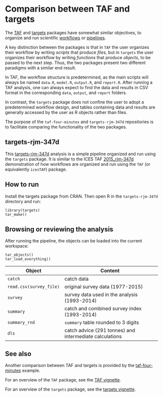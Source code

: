 # Comparison between TAF and targets

The [TAF](https://cran.r-project.org/package=TAF) and [targets](https://cran.r-project.org/package=targets) packages have somewhat similar objectives, to organize and run scientific [workflows](https://cran.r-project.org/web/views/ReproducibleResearch.html#project-workflows) or [pipelines](https://cran.r-project.org/web/views/ReproducibleResearch.html#pipeline-toolkits).

A key distinction between the packages is that in `TAF` the user organizes their workflow by writing *scripts* that produce *files*, but in `targets` the user organizes their workflow by writing *functions* that produce *objects*, to be passed to the next step. Thus, the two packages present two different paradigms with a similar end result.

In TAF, the workflow structure is predetermined, as the main scripts will always be named `data.R`, `model.R`, `output.R`, and `report.R`. After running a TAF analysis, one can always expect to find the data and results in CSV format in the corresponding `data`, `output`, and `report` folders.

In contrast, the `targets` package does not confine the user to adopt a predetermined workflow design, and tables containing data and results are generally accessed by the user as R objects rather than files.

The purpose of the `taf-four-minutes` and `targets-rjm-347d` repositories is to facilitate comparing the functionality of the two packages.

## targets-rjm-347d

This [targets-rjm-347d](https://github.com/ices-taf-dev/targets-rjm-347d) analysis is a simple pipeline organized and run using the `targets` package. It is similar to the ICES TAF [2015_rjm-347d](https://github.com/ices-taf/2015_rjm-347d) demonstration of how workflows are organized and run using the `TAF` (or equivalently `icesTAF`) package.

## How to run

Install the targets package from CRAN. Then open R in the `targets-rjm-347d` directory and run:

```
library(targets)
tar_make()
```

## Browsing or reviewing the analysis

After running the pipeline, the objects can be loaded into the current workspace:

```
tar_objects()
tar_load_everything()
```

Object                  | Content
----------------------- | -------------------------------------------------------
`catch`                 | catch data
`read.csv(survey_file)` | original survey data (1977-2015)
`survey`                | survey data used in the analysis (1993-2014)
`summary`               | catch and combined survey index (1993-2014)
`summary_rnd`           | `summary` table rounded to 3 digits
`dls`                   | catch advice (291 tonnes) and intermediate calculations

## See also

Another comparison between TAF and targets is provided by the [taf-four-minutes](https://github.com/ices-taf-dev/taf-four-minutes) example.

For an overview of the `TAF` package, see the [TAF vignette](https://cran.r-project.org/web/packages/TAF/vignettes/TAF.html).

For an overview of the `targets` package, see the [targets vignette](https://cran.r-project.org/web/packages/targets/vignettes/overview.html).
